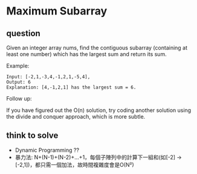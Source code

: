 # Maximum Subarray

## question

Given an integer array nums, find the contiguous subarray (containing at least one number) which has the largest sum and return its sum.

Example:
```
Input: [-2,1,-3,4,-1,2,1,-5,4],
Output: 6
Explanation: [4,-1,2,1] has the largest sum = 6.
```



Follow up:

If you have figured out the O(n) solution, try coding another solution using the divide and conquer approach, which is more subtle.


## think to solve

- Dynamic Programming ??
- 暴力法: N+(N-1)+(N-2)+…+1，每個子陣列中的計算下一組和(如[-2] -> [-2,1])，都只需一個加法，故時間複雜度會是O(N²)